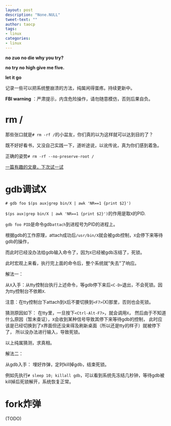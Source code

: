 ```yaml
---
layout: post
description: "None.NULL"
tweet-text: ""
author: taocp
tags:
- linux
categories:
- linux
---
```


**no zuo no die why you try?**

**no try no high give me five.**

**let it go**

记录一些可以把系统整崩溃的方法，纯属闲得蛋疼。持续更新中。

**FBI warning** ：严肃提示，内含危险操作，请勿随意模仿，否则后果自负。

# rm /
那些张口就是`# rm -rf /`的小盆友，你们真的以为这样就可以达到目的了？

既不好好看书，又没自己实践一下，道听途说，以讹传讹，真为你们感到着急。

正确的姿势`# rm -rf --no-preserve-root /`

[一篇有趣的文章，下次试一试](http://blog.jobbole.com/70971/)


# gdb调试X
`# gdb foo $(ps aux|grep bin/X | awk 'NR==1 {print $2}')`


`$(ps aux|grep bin/X | awk 'NR==1 {print $2}')`的作用是取`X`的PID.

`gdb foo PID`是命令gdb`attach`到进程号为PID的进程上。

根据gdb的工作原理，attach成功后`/usr/bin/X`就会被gdb控制，`X`会停下来等待gdb的操作，

而此时已经没办法给gdb输入命令了，因为`X`已经被gdb冻结了，死锁。

此时宏观上来看，执行完上面的命令后，整个系统就"失去"了响应。

解法一：

从`X`入手：从tty控制台执行上述命令，等gdb停下来后`<C-D>`退出，不会死锁。因为tty控制台不依赖`X`.

注意：在tty控制台下attach到`X`后不要切换到`<F7>`(X)那里，否则也会死锁。

猜测原因如下：
在tty里，一旦按下`<Ctrl-Alt-F7>`，就会调用`X`，
然后由于不知道什么原因（暂未查证），`X`会收到某种信号导致其停下来等待gdb的控制，
此时应该是已经切换到了`X`界面但还没来得及刷新桌面（所以还是tty的样子）就被停下了，
所以没办法进行输入，导致死锁。

以上纯属猜测，求真相。

解法二：

从gdb入手： 埋好炸弹，定时kill掉gdb，结束死锁。 

例如先执行`# sleep 10; killall gdb`，可以看到系统先冻结几秒钟，等待gdb被kill掉后死锁解开，系统恢复正常。


# fork炸弹
(TODO)
